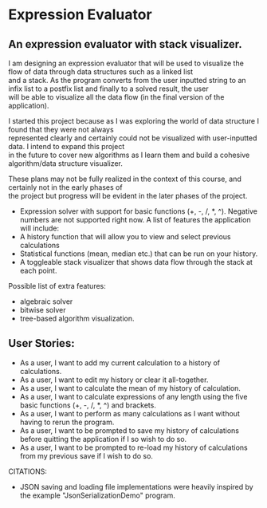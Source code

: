# Expression Evaluator
## An expression evaluator with stack visualizer.   

I am designing an expression evaluator that will be used to visualize the flow of data through data structures 
such as a linked list   
and a stack. As the program converts from the user inputted string to an infix list to a postfix list and finally to a solved result, the user  
will be able to visualize all the data flow (in the final version of the application). 

I started this project because as I was exploring the world of data structure I found that they were not always   
represented clearly and certainly could not be visualized with user-inputted data. I intend to expand this project  
in the future to cover new algorithms as I learn them and build a cohesive algorithm/data structure visualizer. 

These plans may not be fully realized in the context of this course, and certainly not in the early phases of  
the project but progress will be evident in the later phases of the project.




- Expression solver with support for basic functions (+, -, /, *, ^). Negative numbers are not supported right now.
A list of features the application will include:
- A history function that will allow you to view and select previous calculations 
- Statistical functions (mean, median etc.) that can be run on your history.
- A toggleable stack visualizer that shows data flow through the stack at each point.  
  

Possible list of extra features:
- algebraic solver
- bitwise solver
- tree-based algorithm visualization. 

## User Stories:

- As a user, I want to add my current calculation to a history of calculations.
- As a user, I want to edit my history or clear it all-together. 
- As a user, I want to calculate the mean of my history of calculation. 
- As a user, I want to calculate expressions of any length using the five basic functions (+, -, /, *, ^) and brackets.
- As a user, I want to perform as many calculations as I want without having to rerun the program.
- As a user, I want to be prompted to save my history of calculations before quitting the application if I so wish to do so.
- As a user, I want to be prompted to re-load my history of calculations from my previous save if I wish to do so.


CITATIONS:
- JSON saving and loading file implementations were heavily inspired by the example "JsonSerializationDemo" program. 
